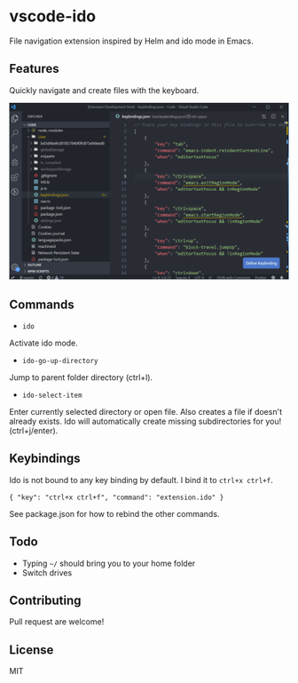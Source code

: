 # vscode-ido

File navigation extension inspired by Helm and ido mode in Emacs.

## Features

Quickly navigate and create files with the keyboard.

![Ido](public/ido.gif)

## Commands

- `ido`

Activate ido mode.

- `ido-go-up-directory`

Jump to parent folder directory (ctrl+l).

- `ido-select-item`

Enter currently selected directory or open file. Also creates a file if doesn't already exists. 
Ido will automatically create missing subdirectories for you! (ctrl+j/enter).

## Keybindings

Ido is not bound to any key binding by default. I bind it to `ctrl+x ctrl+f`.

```
{ "key": "ctrl+x ctrl+f", "command": "extension.ido" }
```

See package.json for how to rebind the other commands.

## Todo

- Typing `~/` should bring you to your home folder
- Switch drives

## Contributing

Pull request are welcome!

## License

MIT
